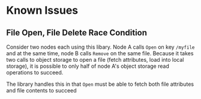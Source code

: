 # Known Issues

## File Open, File Delete Race Condition

Consider two nodes each using this libary. Node A calls `Open` on key `/myfile`
and at the same time, node B calls `Remove` on the same file. Because it takes
two calls to object storage to open a file (fetch attributes, load into local
storage), it is possible to only half of node A's object storage read operations
to succeed.

The library handles this in that `Open` must be able to fetch both file
attributes and file contents to succeed